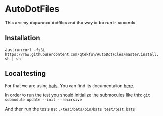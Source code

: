# AutoDotFiles

This are my depurated dotfiles and the way to be run in seconds

## Installation

Just run `curl -fsSL https://raw.githubusercontent.com/qtekfun/AutoDotFiles/master/install.sh | sh`

## Local testing

For that we are using [bats](https://github.com/bats-core/bats-core). You can find its documentation
[here](https://bats-core.readthedocs.io/en/stable/index.html).

In order to run the test you should initialize the submodules like this:
`git submodule update --init --recursive`

And then run the tests as:
`./test/bats/bin/bats test/test.bats`